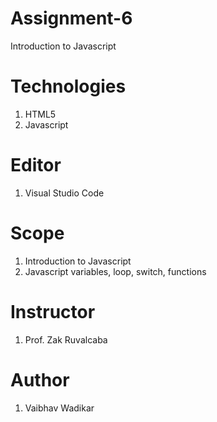 # Assignment-6
Introduction to Javascript

# Technologies
 1. HTML5
 2. Javascript
 
# Editor
 1. Visual Studio Code
 
# Scope
 1. Introduction to Javascript
 2. Javascript variables, loop, switch, functions
 
 # Instructor
 1. Prof. Zak Ruvalcaba
 
 # Author
 1. Vaibhav Wadikar
 

